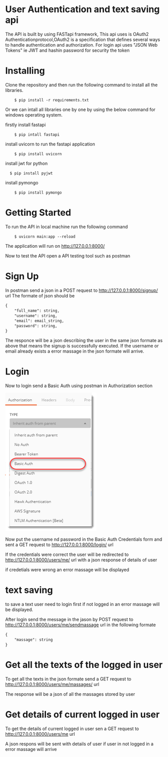 # User Authentication and text saving api

The API is built by using FASTapi framework, This api uses is OAuth2 Authenticationprotocol,OAuth2 is a specification that defines several ways to handle authentication and authorization.
For login api uses "JSON Web Tokens" ie JWT and hashin password for security the token

# Installing

Clone the repository and then run the following command to install all the libraries.

```
    $ pip install -r requirements.txt
```

Or we can intall all libraries one by one by using the below command for windows operating system. 

firstly install fastapi
```
    $ pip intall fastapi
```
install uvicorn to run the fastapi application

```
    $ pip install uvicorn
```
install jwt for python 
```
  $ pip install pyjwt
```

install pymongo

```
    $ pip install pymongo
```
# Getting Started

To run the API in local machine run the following command

```
    $ uvicorn main:app --reload
```
The application will run on http://127.0.0.1:8000/

Now to test the API open a API testing tool such as postman

# Sign Up

In postman send a json in a POST request to http://127.0.0.1:8000/signup/ url
The formate of json should be
```
{
    "full_name": string,
    "username": string,
    "email": email_string,
    "password": string,
}
```

The responce will be a json describing the user in the same json formate as above that means the signup is successfully executed.
If the username or email already exists a error massage in the json formate will arrive.

# Login

Now to login send a Basic Auth using postman in Authorization section


![](images/Basic_Auth-1.png)


Now put the username nd password in the Basic Auth Credentials form and sent a GET request to http://127.0.0.1:8000/login/ url 

If the credentials were correct the user will be redirected to http://127.0.0.1:8000/users/me/ url with a json response of details of user

if credetials were wrong an error massage will be displayed

# text saving 

to save a text user need to login first if not logged in an error massage will be displayed.

After login send the message in the jason by POST request to http://127.0.0.1:8000/users/me/sendmassage url in the following formate

```
{
    "massage": string
}
```

# Get all the texts of the logged in user

To get all the texts in the json formate send a GET request to http://127.0.0.1:8000/users/me/massages/ url

The response will be a json of all the massages stored by user

# Get details of current logged in user

To get the details of current logged in user sen a GET request to http://127.0.0.1:8000/users/me url

A json respons will be sent with details of user if user in not logged in a error massage will arrive








